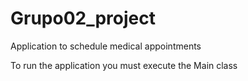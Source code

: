 # Grupo02_project
Application to schedule medical appointments

To run the application you must execute the Main class
